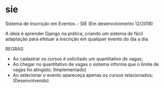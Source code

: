 # sie
Sistema de Inscrição em Eventos .: SIE (Em desenvolvimento 12/2018)

A ideia é aprender Django na prática, criando um sistema de fácil adaptação para efetuar a inscrição em qualquer evento do dia a dia.

REGRAS:
- Ao cadastrar os cursos é solicitado um quantitativo de vagas;
- Ao chegar no quantitativo de vagas o sistema informa que o limite de vagas foi atingido; (Implementado)
- Ao selecionar o evento apareceça apenas os cursos relacionados; (Desenvolvendo)
